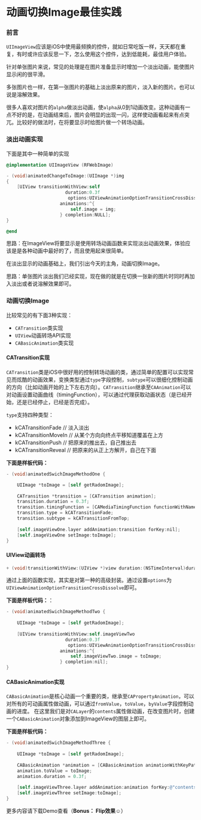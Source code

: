 # 动画切换Image最佳实践

### 前言

`UIImageView`应该是iOS中使用最频换的控件，就如日常吃饭一样，天天都在重复，有时或许应该反思一下，怎么使用这个控件，达到低能耗，最佳用户体验。

针对单张图片来说，常见的处理是在图片准备显示时增加一个淡出动画，能使图片显示闲的很平滑。

多张图片也一样，在第一张图片的基础上淡出原来的图片，淡入新的图片。也可以说是溶解效果。

很多人喜欢对图片的`alpha`做淡出动画，使`alpha`从0到1动画改变。这种动画有一点不好的是，在动画结束后，图片会明显的出现一闪，这样使动画看起来有点突兀。比较好的做法时，在将要显示时给图片做一个转场动画。

### 淡出动画实现

下面是其中一种简单的实现

```Objective-c
@implementation UIImageView (RFWebImage)

- (void)animatedChangeToImage:(UIImage *)img
{
    [UIView transitionWithView:self
                      duration:0.3f
                       options:UIViewAnimationOptionTransitionCrossDissolve
                    animations:^{
                        self.image = img;
                    } completion:NULL];
}

@end
```

思路：在ImageView将要显示是使用转场动画函数来实现淡出动画效果，体验应该是是各种动画中最好的了，而且使用起来很简单。


在淡出显示的动画基础上，我们引出今天的主角，动画切换Image。

思路：单张图片淡出我们已经实现，现在做的就是在切换一张新的图片时同时再加入淡出或者说溶解效果即可。

### 动画切换Image

比较常见的有下面3种实现：

* `CATransition`类实现
* `UIView`动画转场API实现
* `CABasicAnimation`类实现

#### CATransition实现

`CATransition`类是iOS中很好用的控制转场动画的类，通过简单的配置可以实现常见而炫酷的动画效果，变换类型通过`type`字段控制，`subtype`可以很细化控制动画的方向（比如动画开始的上下左右方向）。`CATransition`继承至`CAAnimation`可以对动画设置动画曲线（timingFunction），可以通过代理获取动画状态（是已经开始，还是已经停止，已经是否完成）。

`type`支持四种类型：

* kCATransitionFade    // 淡入淡出
* kCATransitionMoveIn  // 从某个方向向终点平移知道覆盖在上方
* kCATransitionPush    // 把原来的推出去，自己推出去
* kCATransitionReveal  // 把原来的从正上方解开，自己在下面

**下面是样板代码：**

```Objective-c
- (void)animatedSwichImageMethodOne {

    UIImage *toImage = [self getRadomImage];
    
    CATransition *transition = [CATransition animation];
    transition.duration = 0.3f;
    transition.timingFunction = [CAMediaTimingFunction functionWithName:kCAMediaTimingFunctionEaseInEaseOut];
    transition.type = kCATransitionFade;
    transition.subtype = kCATransitionFromTop;
    
    [self.imageViewOne.layer addAnimation:transition forKey:nil];
    [self.imageViewOne setImage:toImage];
}
```

#### UIView动画转场

```Objective-c
+ (void)transitionWithView:(UIView *)view duration:(NSTimeInterval)duration options:(UIViewAnimationOptions)options animations:(void (^ __nullable)(void))animations completion:(void (^ __nullable)(BOOL finished))completion NS_AVAILABLE_IOS(4_0);
```

通过上面的函数实现，其实是对第一种的高级封装。通过设置`options`为`UIViewAnimationOptionTransitionCrossDissolve`即可。

**下面是样板代码：**：

```Objective-c
- (void)animatedSwichImageMethodTwo {
    
    UIImage *toImage = [self getRadomImage];
    
    [UIView transitionWithView:self.imageViewTwo
                      duration:0.3f
                       options:UIViewAnimationOptionTransitionCrossDissolve | UIViewAnimationOptionCurveEaseInOut
                    animations:^{
                        self.imageViewTwo.image = toImage;
                    } completion:nil];
}
```

#### CABasicAnimation实现

`CABasicAnimation`是核心动画一个重要的类，继承至`CAPropertyAnimation`，可以对所有的可动画属性做动画，可以通过`fromValue`，`toValue`，`byValue`字段控制动画的进度。
在这里我们是对`CALayer`的`contents`属性做动画，在改变图片时，创建一个`CABasicAnimation`对象添加到ImageView的图层上即可。

**下面是样板代码：**

```Objective-c
- (void)animatedSwichImageMethodThree {
    
    UIImage *toImage = [self getRadomImage];
    
    CABasicAnimation *animation = [CABasicAnimation animationWithKeyPath:@"contents"];
    animation.toValue = toImage;
    animation.duration = 0.3f;
    
    [self.imageViewThree.layer addAnimation:animation forKey:@"contentsAnimationKey"];
    [self.imageViewThree setImage:toImage];
}
```

更多内容请下载Demo查看（**Bonus： Flip效果☺**）
